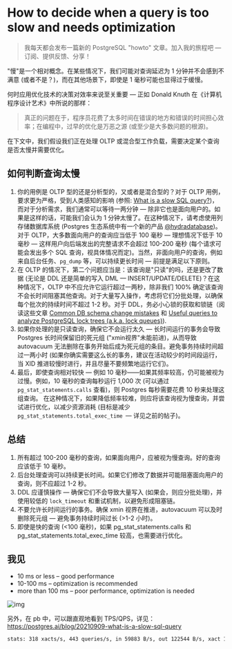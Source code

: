 # How to decide when a query is too slow and needs optimization

> 我每天都会发布一篇新的 PostgreSQL "howto" 文章。加入我的旅程吧 — 订阅、提供反馈、分享！

"慢"是一个相对概念。在某些情况下，我们可能对查询延迟为 1 分钟并不会感到不满意 (或者不是？)，而在其他场景下，即使是 1 毫秒可能也显得过于缓慢。

何时应用优化技术的决策对效率来说至关重要 — 正如 Donald Knuth 在《计算机程序设计艺术》中所说的那样：

> 真正的问题在于，程序员花费了太多时间在错误的地方和错误的时间担心效率；在编程中，过早的优化是万恶之源 (或至少是大多数问题的根源)。

在下文中，我们假设我们正在处理 OLTP 或混合型工作负载，需要决定某个查询是否太慢并需要优化。

## 如何判断查询太慢

1. 你的用例是 OLTP 型的还是分析型的，又或者是混合型的？对于 OLTP 用例，要求更为严格，受到人类感知的影响 (参照:  [What is a slow SQL query?](https://postgres.ai/blog/20210909-what-is-a-slow-sql-query))， 而对于分析需求，我们通常可以等待一两分钟 — 除非它也是面向用户的。如果是这样的话，可能我们会认为 1 分钟太慢了。在这种情况下，请考虑使用列存储数据库系统 (Postgres 生态系统中有一个新的产品 [@hydradatabase](https://twitter.com/hydradatabase))。对于 OLTP，大多数面向用户的查询应当低于 100 毫秒 — 理想情况下低于 10 毫秒 — 这样用户向后端发出的完整请求不会超过 100-200 毫秒 (每个请求可能会发出多个 SQL 查询，视具体情况而定)。当然，非面向用户的查询，例如来自后台任务、`pg_dump` 等，可以持续更长时间 — 前提是满足以下原则。
2. 在 OLTP 的情况下，第二个问题应当是：该查询是"只读"的吗，还是更改了数据 (无论是 DDL 还是简单的写入 DML — INSERT/UPDATE/DELETE)？在这种情况下，OLTP 中不应允许它运行超过一两秒，除非我们 100% 确定该查询不会长时间阻塞其他查询。对于大量写入操作，考虑将它们分批处理，以确保每个批次的持续时间不超过 1-2 秒。对于 DDL，务必小心锁的获取和锁链（阅读这些文章 [Common DB schema change mistakes](https://postgres.ai/blog/20220525-common-db-schema-change-mistakes#case-5-acquire-an-exclusive-lock--wait-in-transaction) 和 [Useful queries to analyze PostgreSQL lock trees (a.k.a. lock queues)](https://postgres.ai/blog/20211018-postgresql-lock-trees)).
3. 如果你处理的是只读查询，确保它不会运行太久 — 长时间运行的事务会导致 Postgres 长时间保留旧的死元组 ("xmin视界"未能前进)，从而导致 autovacuum 无法删除在事务开始后成为死元组的条目。避免事务持续时间超过一两小时 (如果你确实需要这么长的事务，建议在活动较少的时间段运行，当 XID 推进较慢时进行，并且尽量不要频繁地运行它们)。
4. 最后，即使查询相对较快 — 例如 10 毫秒——如果其频率较高，仍可能被视为过慢。例如，10 毫秒的查询每秒运行 1,000 次 (可以通过 `pg_stat_statements.calls` 查看)，则 Postgres 每秒需要花费 10 秒来处理这组查询。 在这种情况下，如果降低频率较难，则应将该查询视为慢查询，并尝试进行优化，以减少资源消耗 (目标是减少 `pg_stat_statements.total_exec_time `— 详见之前的帖子)。

## 总结

1. 所有超过 100-200 毫秒的查询，如果面向用户，应被视为慢查询。好的查询应该低于 10 毫秒。
2. 后台处理查询可以持续更长时间。如果它们修改了数据并可能阻塞面向用户的查询，则不应超过 1-2 秒。
3. DDL 应谨慎操作 — 确保它们不会导致大量写入 (如果会，则应分批处理)，并使用较低的 `lock_timeout` 和重试机制，以避免形成阻塞链。
4. 不要允许长时间运行的事务。确保 xmin 视界在推进，autovacuum 可以及时删除死元组 — 避免事务持续时间过长 (>1-2 小时)。
5. 即使是快的查询 (<100 毫秒)，如果 pg_stat_statements.calls 和 pg_stat_statements.total_exec_time 较高，也需要进行优化。

## 我见

- 10 ms or less – good performance
- 10-100 ms – optimization is recommended
- more than 100 ms – poor performance, optimization is needed

![img](https://postgres.ai/assets/blog/20210909-slow-sql.png)

另外，在 pb 中，可以跟直观地看到 TPS/QPS，详见：https://postgres.ai/blog/20210909-what-is-a-slow-sql-query

~~~bash
stats: 318 xacts/s, 443 queries/s, in 59883 B/s, out 122544 B/s, xact 1076 us, query 454 us, wait 548 us
~~~


